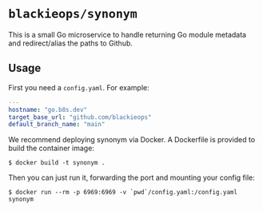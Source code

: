 # `blackieops/synonym`

This is a small Go microservice to handle returning Go module metadata and
redirect/alias the paths to Github.

## Usage

First you need a `config.yaml`. For example:

```yaml
---
hostname: "go.b8s.dev"
target_base_url: "github.com/blackieops"
default_branch_name: "main"
```

We recommend deploying synonym via Docker. A Dockerfile is provided to build
the container image:

```
$ docker build -t synonym .
```

Then you can just run it, forwarding the port and mounting your config file:

```
$ docker run --rm -p 6969:6969 -v `pwd`/config.yaml:/config.yaml synonym
```
